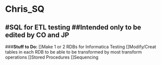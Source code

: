 Chris_SQ
========

#SQL for ETL testing
##Intended only to be edited by CO and JP
-----------------------------------------
###**Stuff to Do:**
[]Make 1 or 2 RDBs for Informatica Testing
	[]Modify/Creat tables in each RDB to be able to be transformed by most transform operations
[]Stored Procedures
[]Sequencing 




